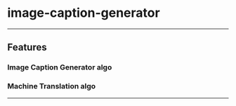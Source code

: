 # image-caption-generator


---

## Features

### Image Caption Generator algo


### Machine Translation  algo



---


